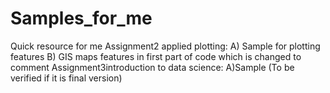 # Samples_for_me
Quick resource for me
Assignment2 applied plotting: 
    A) Sample for plotting features B) GIS maps features in first part of code which is changed to comment
Assignment3introduction to data science:
    A)Sample (To be verified if it is final version)

